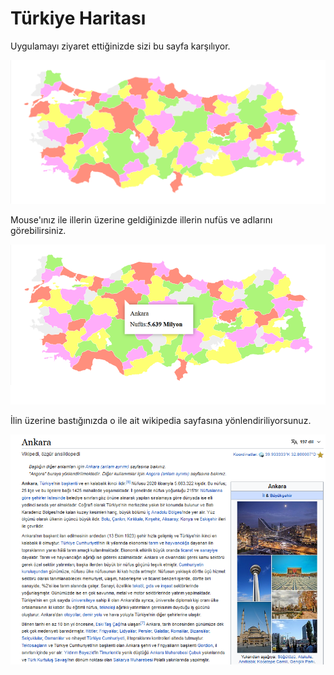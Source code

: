 # Türkiye Haritası
 
Uygulamayı ziyaret ettiğinizde sizi bu sayfa karşılıyor. 

![](TurkiyeHaritasi/images/1.png)

Mouse'ınız ile illerin üzerine geldiğinizde illerin nufüs ve adlarını görebilirsiniz.

![](TurkiyeHaritasi/images/2.png)

İlin üzerine bastığınızda o ile ait wikipedia sayfasına yönlendiriliyorsunuz.

![](TurkiyeHaritasi/images/3.png)
